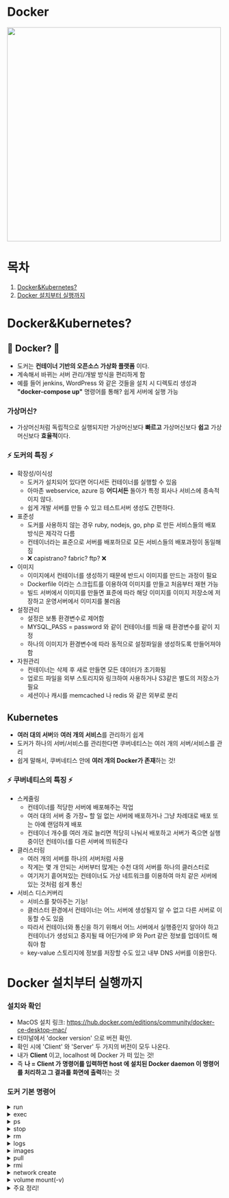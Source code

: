 # Docker
<img src="https://user-images.githubusercontent.com/62991586/119464616-dfe7bc80-bd7d-11eb-9b94-0e139f96bae4.png" width=500 height=500>

# 목차
1. [Docker&Kubernetes?](#docker&kubernetes?)
2. [Docker 설치부터 실행까지](#docker-설치부터-실행까지)

# Docker&Kubernetes?

## 🐳 Docker? 🐳
- 도커는 **컨테이너 기반의 오픈소스 가상화 플랫폼** 이다.  
- 계속해서 바뀌는 서버 관리/개발 방식을 편리하게 함  
- 예를 들어 jenkins, WordPress 와 같은 것들을 설치 시 디렉토리 생성과 **"docker-compose up"** 명령어를 통해? 쉽게 서버에 실행 가능

### 가상머신?
- 가상머신처럼 독립적으로 실행되지만 가상머신보다 **빠르고** 가상머신보다 **쉽고** 가상머신보다 **효율적**이다.

### ⚡️ 도커의 특징 ⚡️
- 확장성/이식성
  - 도커가 설치되어 있다면 어디서든 컨테이너를 실행할 수 있음
  - 아마존 webservice, azure 등 **어디서든** 돌아가 특정 회사나 서비스에 종속적이지 않다.  
  - 쉽게 개발 서버를 만들 수 있고 테스트서버 생성도 간편하다.
- 표준성
  - 도커를 사용하지 않는 경우 ruby, nodejs, go, php 로 만든 서비스들의 배포 방식은 제각각 다름
  - 컨테이너라는 표준으로 서버를 배포하므로 모든 서비스들의 배포과정이 동일해짐
  - ❌ capistrano? fabric? ftp? ❌
- 이미지
  - 이미지에서 컨테이너를 생성하기 때문에 반드시 이미지를 만드는 과정이 필요
  - Dockerfile 이라는 스크립트를 이용하여 이미지를 만들고 처음부터 재현 가능
  - 빌드 서버에서 이미지를 만들면 표준에 따라 해당 이미지를 이미지 저장소에 저장하고 운영서버에서 이미지를 불러옴
- 설정관리
  - 설정은 보통 환경변수로 제어함
  - MYSQL_PASS = password 와 같이 컨테이너를 띄울 때 환경변수를 같이 지정
  - 하나의 이미지가 환경변수에 따라 동적으로 설정파일을 생성하도록 만들어져야함
- 자원관리
  - 컨테이너는 삭제 후 새로 만들면 모든 데이터가 초기화됨
  - 업로드 파일을 외부 스토리지와 링크하여 사용하거나 S3같은 별도의 저장소가 필요
  - 세션이나 캐시를 memcached 나 redis 와 같은 외부로 분리

## Kubernetes
- **여러 대의 서버**와 **여러 개의 서비스**를 관리하기 쉽게
- 도커가 하나의 서버/서비스를 관리한다면 쿠버네티스는 여러 개의 서버/서비스를 관리
- 쉽게 말해서, 쿠버네티스 안에 **여러 개의 Docker가 존재**하는 것!

### ⚡️ 쿠버네티스의 특징 ⚡️
- 스케줄링
  - 컨테이너를 적당한 서버에 배포해주는 작업
  - 여러 대의 서버 중 가장~ 할 일 없는 서버에 배포하거나 그냥 차례대로 배포 또는 아예 랜덤하게 배포
  - 컨테이너 개수를 여러 개로 늘리면 적당히 나눠서 배포하고 서버가 죽으면 실행중이던 컨테이너를 다른 서버에 띄워준다
- 클러스터링
  - 여러 개의 서버를 하나의 서버처럼 사용
  - 작게는 몇 개 안되는 서버부터 많게는 수천 대의 서버를 하나의 클러스터로
  - 여기저기 흩어져있는 컨테이너도 가상 네트워크를 이용하여 마치 같은 서버에 있는 것처럼 쉽게 통신
- 서비스 디스커버리
  - 서비스를 찾아주는 기능!
  - 클러스터 환경에서 컨테이너는 어느 서버에 생성될지 알 수 없고 다른 서버로 이동할 수도 있음
  - 따라서 컨테이너와 통신을 하기 위해서 어느 서버에서 실행중인지 알아야 하고 컨테이너가 생성되고 중지될 때 어딘가에 IP 와 Port 같은 정보를 업데이트 해줘야 함
  - key-value 스토리지에 정보를 저장할 수도 있고 내부 DNS 서버를 이용한다.


# Docker 설치부터 실행까지

### 설치와 확인
- MacOS 설치 링크: https://hub.docker.com/editions/community/docker-ce-desktop-mac/
- 터미널에서 'docker version' 으로 버전 확인.
- 확인 시에 'Client' 와 'Server' 두 가지의 버전이 모두 나온다.
- 내가 **Client** 이고, localhost 에 Docker 가 떠 있는 것!
- 즉 **나 = Client 가 명령어를 입력하면 host 에 설치된 Docker daemon 이 명령어를 처리하고 그 결과를 화면에 출력**하는 것

### 도커 기본 명령어

<details>
  <summary>run</summary>
  
  - 컨테이너를 실행
  
  ```
  docker run [OPTIONS] IMAGE[:TAG|@DIGEST] [COMMAND] [ARG...]
  ```
  |옵션|설명|
  |---|---|
  |-d|detached mode(백그라운드 모드)|
  |-p|호스트와 컨테이너의 포트를 연결|
  |-v|호스트와 컨테이너의 디렉토리를 연결|
  |-e|컨테이너 내에서 사용할 환경변수 설정|
  |--name|컨테이너 이름 설정|
  |--rm|프로세스 종료 시 컨테이너 자동 제거|
  |-it|-i 와 -t 를 동시에 사용한 것으로 터미널 입력을 위한 옵션|
  |--network|네트워크 연결|
   
  - ubuntu 20.04 컨테이너 만들기
    ```
    docker run ubuntu:20.04
    ```
    - 터미널에 위 명령 입력 시 사용할 이미지(ubuntu)가 저장되어 있는지 학인하고 없다면 다운로드(pull) 한 후 컨테이너를 생성(create)하고 시작(start)한다.
    - 컨테이너는 정상적으로 실행됐지만 무엇을 할 지에 대해 명령어를 전달하지 않았기 때문에 컨테이너는 생성되자마자 종료. 컨테이너는 프로세스이기 때문에 실행중인 프로세스가 없으면 컨테이너는 종료됨.
  - /bin/sh 실행하기
    ```
    docker run --rm -it ubuntu:20.04 /bin/sh
    ```
    - 컨테이너 내부에 들어가기 위해서 sh로 쉘을 실행하고 쉘에서 키보드 입력을 위해(명령하기 위해) -it 옵션을 준다.
    - 추가적으로 프로세스가 종료되면 컨테이너가 자동적으로 삭제되도록 --rm 옵션도 추가
    - --rm 옵션이 없다면 컨테이너가 종료되더라도 삭제되지 않고 남아 있어 수동으로 삭제해야 한다.
  - 웹 어플리케이션 실행하기
    ```
    docker run --rm -p 5678:5678 hashicorp/http-echo -text="hello world"
    ```
    - hashicorp/http-echo 라는 컨테이너 띄움
    - detached mode(백그라운드 모드)로 실행하기 위해 -d 옵션을 추가하고 -p 옵션을 추가하여 컨테이너 포트를 호스트의 포트로 연결
    - 브라우저를 열고 localhost:5678 에 접속하면 메시지를 볼 수 있다.
    - 5678:5678 -> 5679:5678 로 변경 시 5679로 연결됨
  - Redis 실행하기
    ```
    docker run --rm -p 1234:6379 redis
    ```
    - Redis 라는 메모리기반 데이터베이스 실행
  - MySQL 실행하기
    ```
    docker run -d -p 3306:3306  \
      -e MYSQL_ALLOW_EMPTY_PASSWORD=true  \
      --name mysql  \
      mysql:5.7
    ```
    - MySQL 데이터베이스 실행
    ```
    docker exec -it mysql mysql
    create database wp CHARACTER SET utf8;
    grant all privileges on wp.* to wp@'%' identified by 'wp';
    flush privileges;
    quit
    ```
</details>
<details>
  <summary>exec</summary>
  
  - exec 명령어는 run 명령어와 달리 실행중인 도커 컨테이너에 접속할 때 사용하며 컨테이너 안에 ssh server 등을 설치하지 않고 exec 명령어로 접속

</details>
<details>
  <summary>ps</summary>
  
  - 실행중인 컨테이너 목록을 확인하는 명령어
  ```
  docker ps
  ```
  - 중지된 컨테이너도 확인하려면 -a 옵션 붙이기
  ```
  docker ps -a
  ```
  
</details>
<details>
  <summary>stop</summary>
  
  - 실행중인 ***컨테이너를 중지*** 하는 명령어
  실행중인 컨테이너를 하나 또는 여러 개 중지 가능
  ```
  docker stop [OPTIONS] CONTAINER [CONTAINER...]
  ```
  
</details>
<details>
  <summary>rm</summary>
  
  - 종료된 ***컨테이너를 완전히 제거***하는 명령어
  ```
  docker rm [OPTIONS] CONTAINER [CONTAINER...]
  ```
  
</details>
<details>
  <summary>logs</summary>
  
  - 컨테이너가 정상적으로 동작하는지 확인하는 좋은 방법!
  - 기본 옵션과 -f, --tail 옵션 살펴보기
  ```
  docker logs [OPTIONS] CONTAINER(ID)
  ```
  - 로그를 출력하고 끝나는 기본과 달리 -f 옵션의 경우 페이지를 새로고침 할 때와 같이 변화가 있으면 대기하다가 로그를 새로 출력해줌.
  ```
  docker logs -f CONTAINER(ID)
  ```
  
</details>
<details>
  <summary>images</summary>
  
  - 도커가 다운로드한 이미지 목록을 보는 명령어
  ```
  docker images [OPTIONS] [REPOSITORY[:TAG]]
  ```
  
</details>
<details>
  <summary>pull</summary>
  
  - 이미지를 다운로드하는 명령어
  ```
  docker pull [OPTIONS] NAME[:TAG|@DIGEST]
  ```
  
</details>
<details>
  <summary>rmi</summary>
  
  - ***이미지를 삭제***하는 명령어
  - images 명령어를 통해 얻는 이미지 목록에서 이미지 ID를 입력하면 삭제가 된다.
  - 단, ***컨테이너가 실행중인 이미지는 삭제되지 않는다***
  ```
  docker rmi [OPTIONS] IMAGE [IMAGE...] 
  ```
  
</details>
<details>
  <summary>network create</summary>
  
  - 도커 컨테이너끼리 이름으로 통신할 수 있는 가상 네트워크를 만든다.
  ```
  docker network create [OPTIONS] NETWORK
  ```
  - app-network 라는 이름으로 wordpress 와 mysql 이 통신할 네트워크를 만든다.
  ```
  docker network create app-network
  ```
  
</details>
<details>
  <summary>volume mount(-v)</summary>
  
  - mysql을 삭제후에 (wordpress 를?) 다시 실행하면 컨테이너에 저장된 데이터베이스도 사라져서 오류가 발생 가능하다.
  ```
  docker stop mysql
  docker rm mysql
  docker run -d -p 3306:3306  \
      -e MYSQL_ALLOW_EMPTY_PASSWORD=true  \
      --network=app-network  \
      --name mysql  \
      mysql:5.7
  ```
  - 현재 디렉토리(pwd 명령어)와 mysql 디렉토리를 연결!
  ```
  docker stop mysql
  docker rm mysql
  docker run -d -p 3306:3306  \
      -e MYSQL_ALLOW_EMPTY_PASSWORD=true  \
      --network=app-network  \
      --name mysql  \
      -v [현재 디렉토리]/mysql:/var/lib/mysql  \
      mysql:5.7
  ```
  - ***컨테이너를 없애면 그 안에 있는 데이터가 날아가***기 때문에 ***중요한 데이터의 경우 -v 옵션으로 연결***해야 함!!
  
</details>
<details>
  <summary>주요 정리!</summary>
  
  - 컨테이너 삭제 후 이미지까지 삭제!
  - mysql 삭제 시
  ```
  docker stop mysql
  docker rm mysql
  docker images  //image id 확인
  docker rmi [IMAGE ID]
  ```
  
</details>

